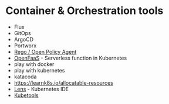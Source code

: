 # Container & Orchestration tools

* Flux
* GitOps
* ArgoCD
* Portworx
* [Rego / Open Policy Agent](https://www.openpolicyagent.org/docs/latest/policy-language/#what-is-rego)
* [OpenFaaS](https://www.openfaas.com/) - Serverless function in Kubernetes
* play with docker
* play with kubernetes
* katacoda
* https://learnk8s.io/allocatable-resources
* [Lens](https://k8slens.dev/) - Kubernetes IDE
* [Kubetools](https://collabnix.github.io/kubetools/)

